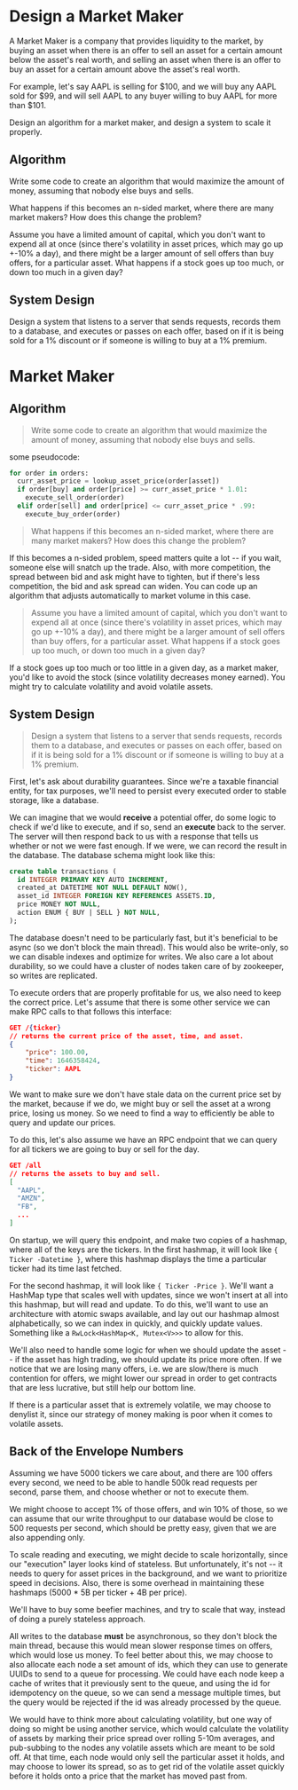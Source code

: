 # Design a Market Maker

A Market Maker is a company that provides liquidity to the market, by
buying an asset when there is an offer to sell an asset for a certain
amount below the asset's real worth, and selling an asset when there is
an offer to buy an asset for a certain amount above the asset's real
worth.

For example, let's say AAPL is selling for $100, and we will buy any
AAPL sold for $99, and will sell AAPL to any buyer willing to buy AAPL
for more than $101.

Design an algorithm for a market maker, and design a system to scale it
properly.

## Algorithm

Write some code to create an algorithm that would maximize the amount of
money, assuming that nobody else buys and sells.

What happens if this becomes an n-sided market, where there are many
market makers? How does this change the problem?

Assume you have a limited amount of capital, which you don't want to
expend all at once (since there's volatility in asset prices, which may
go up +-10% a day), and there might be a larger amount of sell offers
than buy offers, for a particular asset. What happens if a stock goes up
too much, or down too much in a given day?

## System Design

Design a system that listens to a server that sends requests, records
them to a database, and executes or passes on each offer, based on if it
is being sold for a 1% discount or if someone is willing to buy at a 1%
premium.
# Market Maker

## Algorithm

> Write some code to create an algorithm that would maximize the amount of
> money, assuming that nobody else buys and sells.

some pseudocode:

```python
for order in orders:
  curr_asset_price = lookup_asset_price(order[asset])
  if order[buy] and order[price] >= curr_asset_price * 1.01:
    execute_sell_order(order)
  elif order[sell] and order[price] <= curr_asset_price * .99:
    execute_buy_order(order)
```

> What happens if this becomes an n-sided market, where there are many
> market makers? How does this change the problem?

If this becomes a n-sided problem, speed matters quite a lot -- if you
wait, someone else will snatch up the trade. Also, with more
competition, the spread between bid and ask might have to tighten, but
if there's less competition, the bid and ask spread can widen. You can
code up an algorithm that adjusts automatically to market volume in
this case.

> Assume you have a limited amount of capital, which you don't want to
> expend all at once (since there's volatility in asset prices, which may
> go up +-10% a day), and there might be a larger amount of sell offers
> than buy offers, for a particular asset. What happens if a stock goes up
> too much, or down too much in a given day?

If a stock goes up too much or too little in a given day, as a market
maker, you'd like to avoid the stock (since volatility decreases money
earned). You might try to calculate volatility and avoid volatile
assets.

## System Design

> Design a system that listens to a server that sends requests, records
> them to a database, and executes or passes on each offer, based on if it
> is being sold for a 1% discount or if someone is willing to buy at a 1%
> premium.

First, let's ask about durability guarantees. Since we're a taxable
financial entity, for tax purposes, we'll need to persist every
executed order to stable storage, like a database.

We can imagine that we would **receive** a potential offer, do some
logic to check if we'd like to execute, and if so, send an **execute**
back to the server. The server will then respond back to us with a
response that tells us whether or not we were fast enough. If we were,
we can record the result in the database. The database schema might
look like this:

```sql
create table transactions (
  id INTEGER PRIMARY KEY AUTO INCREMENT,
  created_at DATETIME NOT NULL DEFAULT NOW(),
  asset_id INTEGER FOREIGN KEY REFERENCES ASSETS.ID,
  price MONEY NOT NULL,
  action ENUM { BUY | SELL } NOT NULL,
);
```

The database doesn't need to be particularly fast, but it's beneficial
to be async (so we don't block the main thread). This would also be
write-only, so we can disable indexes and optimize for writes. We
also care a lot about durability, so we could have a cluster of nodes
taken care of by zookeeper, so writes are replicated.

To execute orders that are properly profitable for us, we also need to
keep the correct price. Let's assume that there is some other service
we can make RPC calls to that follows this interface:

```json
GET /{ticker}
// returns the current price of the asset, time, and asset.
{
    "price": 100.00,
    "time": 1646358424,
    "ticker": AAPL
}
```

We want to make sure we don't have stale data on the current price set
by the market, because if we do, we might buy or sell the asset at a
wrong price, losing us money. So we need to find a way to efficiently
be able to query and update our prices.

To do this, let's also assume we have an RPC endpoint that we can
query for all tickers we are going to buy or sell for the day.

```json
GET /all
// returns the assets to buy and sell.
[
  "AAPL",
  "AMZN",
  "FB",
  ...
]
```

On startup, we will query this endpoint, and make two copies of a
hashmap, where all of the keys are the tickers.
In the first hashmap, it will look like `{ Ticker -Datetime }`, where
this hashmap displays the time a particular ticker had its time last
fetched.

For the second hashmap, it will look like `{ Ticker -Price }`. We'll
want a HashMap type that scales well with updates, since we won't
insert at all into this hashmap, but will read and update. To do this,
we'll want to use an architecture with atomic swaps available, and lay
out our hashmap almost alphabetically, so we can index in quickly, and
quickly update values. Something like a `RwLock<HashMap<K, Mutex<V>>>` to allow for this.

We'll also need to handle some logic for when we should update the
asset -- if the asset has high trading, we should update its price
more often. If we notice that we are losing many offers, i.e. we are
slow/there is much contention for offers, we might lower our spread
in order to get contracts that are less lucrative, but still help our
bottom line.

If there is a particular asset that is extremely volatile, we may
choose to denylist it, since our strategy of money making is poor when
it comes to volatile assets.

## Back of the Envelope Numbers

Assuming we have 5000 tickers we care about, and there are 100 offers
every second, we need to be able to handle 500k read requests per second,
parse them, and choose whether or not to execute them.

We might choose to accept 1% of those offers, and win 10% of those, so
we can assume that our write throughput to our database would be close
to 500 requests per second, which should be pretty easy, given that we
are also appending only.

To scale reading and executing, we might decide to scale horizontally,
since our "execution" layer looks kind of stateless. But unfortunately,
it's not -- it needs to query for asset prices in the background, and we
want to prioritize speed in decisions. Also, there is some overhead in
maintaining these hashmaps (5000 \* 5B per ticker + 4B per price).

We'll have to buy some beefier machines, and try to scale that way,
instead of doing a purely stateless approach.

All writes to the database **must** be asynchronous, so they don't block
the main thread, because this would mean slower response times on
offers, which would lose us money. To feel better about this, we may
choose to also allocate each node a set amount of ids, which they can
use to generate UUIDs to send to a queue for processing. We could have
each node keep a cache of writes that it previously sent to the queue,
and using the id for idempotency on the queue, so we can send a message
multiple times, but the query would be rejected if the id was already
processed by the queue.

We would have to think more about calculating volatility, but one way of
doing so might be using another service, which would calculate the
volatility of assets by marking their price spread over rolling 5-10m
averages, and pub-subbing to the nodes any volatile assets which are
meant to be sold off. At that time, each node would only sell the
particular asset it holds, and may choose to lower its spread, so as to
get rid of the volatile asset quickly before it holds onto a price that
the market has moved past from.
